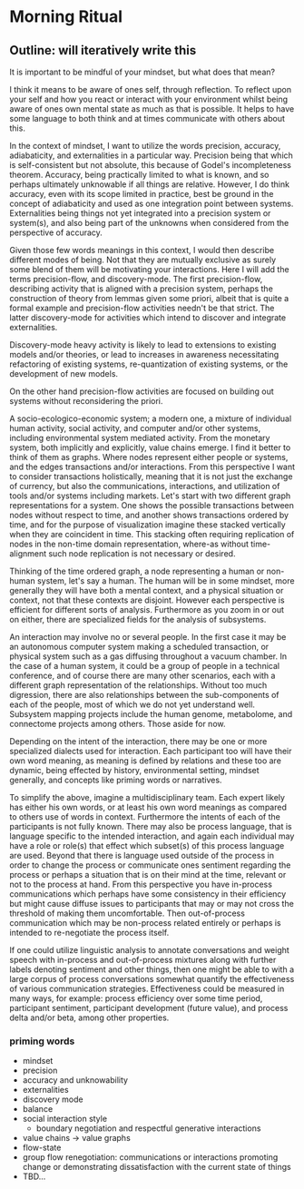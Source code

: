 # Morning Ritual

## Outline: will iteratively write this

It is important to be mindful of your mindset, but what does that mean?

I think it means to be aware of ones self, through reflection. To reflect upon your self and how you react or interact with your environment whilst being aware of ones own mental state as much as that is possible. It helps to have some language to both think and at times communicate with others about this.

In the context of mindset, I want to utilize the words precision, accuracy, adiabaticity, and externalities in a particular way. Precision being that which is self-consistent but not absolute, this because of Godel's incompleteness theorem. Accuracy, being practically limited to what is known, and so perhaps ultimately unknowable if all things are relative. However, I do think accuracy, even with its scope limited in practice, best be ground in the concept of adiabaticity and used as one integration point between systems. Externalities being things not yet integrated into a precision system or system(s), and also being part of the unknowns when considered from the perspective of accuracy.

Given those few words meanings in this context, I would then describe different modes of being. Not that they are mutually exclusive as surely some blend of them will be motivating your interactions. Here I will add the terms precision-flow, and discovery-mode. The first precision-flow, describing activity that is aligned with a precision system, perhaps the construction of theory from lemmas given some priori, albeit that is quite a formal example and precision-flow activities needn't be that strict. The latter discovery-mode for activities which intend to discover and integrate externalities.

Discovery-mode heavy activity is likely to lead to extensions to existing models and/or theories, or lead to increases in awareness necessitating refactoring of existing systems, re-quantization of existing systems, or the development of new models.

On the other hand precision-flow activities are focused on building out systems without reconsidering the priori.

A socio-ecologico-economic system; a modern one, a mixture of individual human activity, social activity, and computer and/or other systems, including environmental system mediated activity. From the monetary system, both implicitly and explicitly, value chains emerge. I find it better to think of them as graphs. Where nodes represent either people or systems, and the edges transactions and/or interactions. From this perspective I want to consider transactions holistically, meaning that it is not just the exchange of currency, but also the communications, interactions, and utilization of tools and/or systems including markets. Let's start with two different graph representations for a system. One shows the possible transactions between nodes without respect to time, and another shows transactions ordered by time, and for the purpose of visualization imagine these stacked vertically when they are coincident in time. This stacking often requiring replication of nodes in the non-time domain representation, where-as without time-alignment such node replication is not necessary or desired.

Thinking of the time ordered graph, a node representing a human or non-human system, let's say a human. The human will be in some mindset, more generally they will have both a mental context, and a physical situation or context, not that these contexts are disjoint. However each perspective is efficient for different sorts of analysis. Furthermore as you zoom in or out on either, there are specialized fields for the analysis of subsystems.

An interaction may involve no or several people. In the first case it may be an autonomous computer system making a scheduled transaction, or physical system such as a gas diffusing throughout a vacuum chamber. In the case of a human system, it could be a group of people in a technical conference, and of course there are many other scenarios, each with a different graph representation of the relationships. Without too much digression, there are also relationships between the sub-components of each of the people, most of which we do not yet understand well. Subsystem mapping projects include the human genome, metabolome, and connectome projects among others. Those aside for now.

Depending on the intent of the interaction, there may be one or more specialized dialects used for interaction. Each participant too will have their own word meaning, as meaning is defined by relations and these too are dynamic, being effected by history, environmental setting, mindset generally, and concepts like priming words or narratives.

To simplify the above, imagine a multidisciplinary team. Each expert likely has either his own words, or at least his own word meanings as compared to others use of words in context. Furthermore the intents of each of the participants is not fully known. There may also be process language, that is language specific to the intended interaction, and again each individual may have a role or role(s) that effect which subset(s) of this process language are used. Beyond that there is language used outside of the process in order to change the process or communicate ones sentiment regarding the process or perhaps a situation that is on their mind at the time, relevant or not to the process at hand. From this perspective you have in-process communications which perhaps have some consistency in their efficiency but might cause diffuse issues to participants that may or may not cross the threshold of making them uncomfortable. Then out-of-process communication which may be non-process related entirely or perhaps is intended to re-negotiate the process itself.

If one could utilize linguistic analysis to annotate conversations and weight speech with in-process and out-of-process mixtures along with further labels denoting sentiment and other things, then one might be able to with a large corpus of process conversations somewhat quantify the effectiveness of various communication strategies. Effectiveness could be measured in many ways, for example: process efficiency over some time period, participant sentiment, participant development (future value), and process delta and/or beta, among other properties.

### priming words
* mindset
* precision
* accuracy and unknowability
* externalities
* discovery mode
* balance
* social interaction style
    * boundary negotiation and respectful generative interactions
* value chains -> value graphs
* flow-state
* group flow renegotiation: communications or interactions promoting change or demonstrating dissatisfaction with the current state of things
* TBD...
